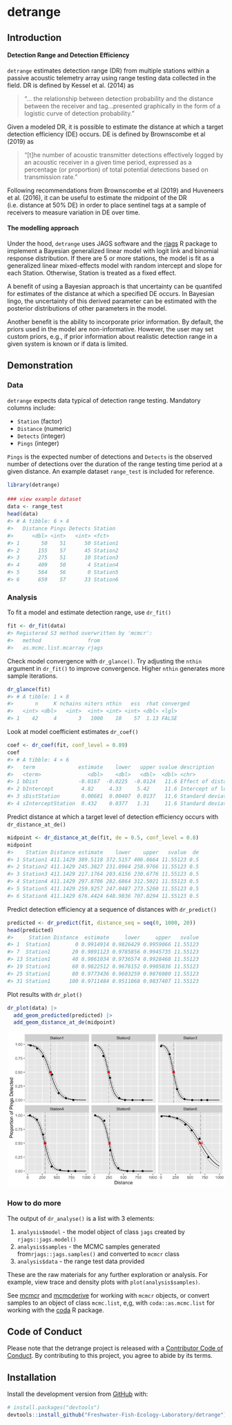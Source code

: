 
<!-- README.md is generated from README.Rmd. Please edit that file -->

# detrange

## Introduction

#### Detection Range and Detection Efficiency

`detrange` estimates detection range (DR) from multiple stations within
a passive acoustic telemetry array using range testing data collected in
the field. DR is defined by Kessel et al. (2014) as

> “… the relationship between detection probability and the distance
> between the receiver and tag…presented graphically in the form of a
> logistic curve of detection probability.”

Given a modeled DR, it is possible to estimate the distance at which a
target detection efficiency (DE) occurs. DE is defined by Brownscombe et
al (2019) as

> “\[t\]he number of acoustic transmitter detections effectively logged
> by an acoustic receiver in a given time period, expressed as a
> percentage (or proportion) of total potential detections based on
> transmission rate.”

Following recommendations from Brownscombe et al (2019) and Huveneers et
al. (2016), it can be useful to estimate the midpoint of the DR
(i.e. distance at 50% DE) in order to place sentinel tags at a sample of
receivers to measure variation in DE over time.

#### The modelling approach

Under the hood, `detrange` uses JAGS software and the
[rjags](https://cran.r-project.org/web/packages/rjags/rjags.pdf) R
package to implement a Bayesian generalized linear model with logit link
and binomial response distribution. If there are 5 or more stations, the
model is fit as a generalized linear mixed-effects model with random
intercept and slope for each Station. Otherwise, Station is treated as a
fixed effect.

A benefit of using a Bayesian approach is that uncertainty can be
quantifed for estimates of the distance at which a specified DE occurs.
In Bayesian lingo, the uncertainty of this derived parameter can be
estimated with the posterior distributions of other parameters in the
model.

Another benefit is the ability to incorporate prior information. By
default, the priors used in the model are non-informative. However, the
user may set custom priors, e.g., if prior information about realistic
detection range in a given system is known or if data is limited.

## Demonstration

### Data

`detrange` expects data typical of detection range testing. Mandatory
columns include:

-   `Station` (factor)  
-   `Distance` (numeric)  
-   `Detects` (integer)  
-   `Pings` (integer)

`Pings` is the expected number of detections and `Detects` is the
observed number of detections over the duration of the range testing
time period at a given distance. An example dataset `range_test` is
included for reference.

``` r
library(detrange)

### view example dataset
data <- range_test
head(data)
#> # A tibble: 6 × 4
#>   Distance Pings Detects Station 
#>      <dbl> <int>   <int> <fct>   
#> 1       50    51      50 Station1
#> 2      155    57      45 Station2
#> 3      275    51      10 Station3
#> 4      409    50       4 Station4
#> 5      564    56       0 Station5
#> 6      659    57      33 Station6
```

### Analysis

To fit a model and estimate detection range, use `dr_fit()`

``` r
fit <- dr_fit(data)
#> Registered S3 method overwritten by 'mcmcr':
#>   method               from 
#>   as.mcmc.list.mcarray rjags
```

Check model convergence with `dr_glance()`. Try adjusting the `nthin`
argument in `dr_fit()` to improve convergence. Higher `nthin` generates
more sample iterations.

``` r
dr_glance(fit)
#> # A tibble: 1 × 8
#>       n     K nchains niters nthin   ess  rhat converged
#>   <int> <dbl>   <int>  <int> <int> <int> <dbl> <lgl>    
#> 1    42     4       3   1000    10    57  1.13 FALSE
```

Look at model coefficient estimates `dr_coef()`

``` r
coef <- dr_coef(fit, conf_level = 0.89)
coef
#> # A tibble: 4 × 6
#>   term              estimate    lower   upper svalue description                
#>   <term>               <dbl>    <dbl>   <dbl>  <dbl> <chr>                      
#> 1 bDist             -0.0167  -0.0225  -0.0124   11.6 Effect of distance on logi…
#> 2 bIntercept         4.82     4.33     5.42     11.6 Intercept of logit(`eDetec…
#> 3 sDistStation       0.00681  0.00407  0.0137   11.6 Standard deviation of `bDi…
#> 4 sInterceptStation  0.432    0.0377   1.31     11.6 Standard deviation of `bIn…
```

Predict distance at which a target level of detection efficiency occurs
with `dr_distance_at_de()`

``` r
midpoint <- dr_distance_at_de(fit, de = 0.5, conf_level = 0.8)
midpoint
#>    Station Distance estimate    lower    upper   svalue  de
#> 1 Station1 411.1429 389.5118 372.5157 406.8664 11.55123 0.5
#> 2 Station2 411.1429 245.3827 231.8964 258.9766 11.55123 0.5
#> 3 Station3 411.1429 217.1764 203.6156 230.6776 11.55123 0.5
#> 4 Station4 411.1429 297.8706 282.6864 312.5021 11.55123 0.5
#> 5 Station5 411.1429 259.9257 247.0487 273.5260 11.55123 0.5
#> 6 Station6 411.1429 676.4424 648.9836 707.0294 11.55123 0.5
```

Predict detection efficiency at a sequence of distances with
`dr_predict()`

``` r
predicted <- dr_predict(fit, distance_seq = seq(0, 1000, 20)) 
head(predicted)
#>     Station Distance  estimate     lower     upper   svalue
#> 1  Station1        0 0.9914914 0.9826429 0.9959066 11.55123
#> 7  Station1       20 0.9891123 0.9785856 0.9945735 11.55123
#> 13 Station1       40 0.9861034 0.9736574 0.9928468 11.55123
#> 19 Station1       60 0.9822512 0.9676152 0.9905836 11.55123
#> 25 Station1       80 0.9773436 0.9603259 0.9876080 11.55123
#> 31 Station1      100 0.9711484 0.9511068 0.9837407 11.55123
```

Plot results with `dr_plot()`

``` r
dr_plot(data) |>
  add_geom_predicted(predicted) |>
  add_geom_distance_at_de(midpoint)
```

![](man/figures/README-unnamed-chunk-7-1.png)<!-- -->

### How to do more

The output of `dr_analyse()` is a list with 3 elements:  
1. `analysis$model` - the model object of class `jags` created by
`rjags::jags.model()`  
1. `analysis$samples` - the MCMC samples generated
from`rjags::jags.samples()` and converted to `mcmcr` class  
1. `analysis$data` - the range test data provided

These are the raw materials for any further exploration or analysis. For
example, view trace and density plots with `plot(analysis$samples)`.

See [mcmcr](https://github.com/poissonconsulting/mcmcr) and
[mcmcderive](https://github.com/poissonconsulting/mcmcderive) for
working with `mcmcr` objects, or convert samples to an object of class
`mcmc.list`, e,g, with `coda::as.mcmc.list` for working with the
[coda](https://github.com/cran/coda) R package.

## Code of Conduct

Please note that the detrange project is released with a [Contributor
Code of
Conduct](https://contributor-covenant.org/version/2/0/CODE_OF_CONDUCT.html).
By contributing to this project, you agree to abide by its terms.

## Installation

Install the development version from [GitHub](https://github.com/) with:

``` r
# install.packages("devtools")
devtools::install_github("Freshwater-Fish-Ecology-Laboratory/detrange")
```
